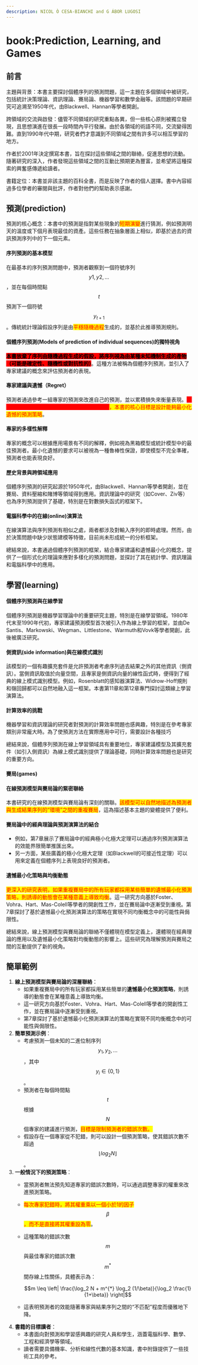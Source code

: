 ```yaml
---
description: NICOL Ò CESA-BIANCHI and G ÁBOR LUGOSI
---
```


# book:Prediction, Learning, and Games

## 前言

主題與背景：本書主要探討個體序列的預測問題，這一主題在多個領域中被研究，包括統計決策理論、資訊理論、賽局論、機器學習和數學金融等。該問題的早期研究可追溯至1950年代，由Blackwell、Hannan等學者開創。

跨領域的交流與啟發：儘管不同領域的研究重點各異，但一些核心原則被獨立發現，且思想演進在很長一段時間內平行發展。由於各領域的術語不同，交流變得困難。直到1990年代中期，研究者們才意識到不同領域之間有許多可以相互學習的地方。

作者於2001年決定撰寫本書，旨在探討這些領域之間的聯絡，促進思想的流動。隨著研究的深入，作者發現這些領域之間的互動比預期更為豐富，並希望將這種探索的興奮感傳遞給讀者。

書籍定位：本書並非該主題的百科全書，而是反映了作者的個人選擇。書中內容經過多位學者的審閱與批評，作者對他們的幫助表示感謝。

## 預測(prediction)

預測的核心概念：本書中的預測是指對某些現象的<mark style="color:red;">短期演變</mark>進行猜測，例如預測明天的溫度或下個月表現最佳的資產。這些任務在抽象層面上相似，即基於過去的資訊預測序列中的下一個元素。

#### 序列預測的基本模型

在最基本的序列預測問題中，預測者觀察到一個符號序列 $$y 1 , y 2 , \dots$$，並在每個時間點 $$t$$ 預測下一個符號 $$y_{t+1}$$ ​ 。傳統統計理論假設序列是由<mark style="color:red;">平穩隨機過程</mark>生成的，並基於此推導預測規則。

#### 個體序列預測(Models of prediction of individual sequences)的獨特視角

<mark style="background-color:red;">**本書放棄了序列由隨機過程生成的假設，將序列視為由某種未知機制生成的產物（可能是確定性、隨機性或對抗性的）**</mark>。這種方法被稱為個體序列預測，並引入了專家建議的概念來評估預測者的表現。

#### 專家建議與遺憾（Regret）

預測者通過參考一組專家的預測來改進自己的預測，並以累積損失來衡量表現。<mark style="color:red;background-color:red;">遺憾是指預測者與最佳專家之間的累積損失差異</mark><mark style="color:red;">，本書的核心目標是設計能夠最小化遺憾的預測策略</mark>。

#### 專家的多樣性解釋

專家的概念可以根據應用場景有不同的解釋，例如視為黑箱模型或統計模型中的最佳預測者。最小化遺憾的要求可以被視為一種魯棒性保證，即使模型不完全準確，預測者也能表現良好。

#### 歷史背景與跨領域應用

個體序列預測的研究起源於1950年代，由Blackwell、Hannan等學者開創，並在賽局、資料壓縮和賭博等領域得到應用。資訊理論中的研究（如Cover、Ziv等）也為序列預測提供了基礎，特別是在對數損失函式的框架下。

#### 電腦科學中的在線(online)演算法

在線演算法與序列預測有相似之處，兩者都涉及對輸入序列的即時處理。然而，由於決策問題中缺少狀態建模等特徵，目前尚未形成統一的分析框架。

總結來說，本書通過個體序列預測的框架，結合專家建議和遺憾最小化的概念，提供了一個形式化的理論來應對多樣化的預測問題，並探討了其在統計學、資訊理論和電腦科學中的應用。

## 學習(learning)

#### 個體序列預測與在線學習

個體序列預測是機器學習理論中的重要研究主題，特別是在線學習領域。1980年代末至1990年代初，專家建議預測模型首次被引入作為線上學習的框架，並由De Santis、Markowski、Wegman、Littlestone、Warmuth和Vovk等學者開創，此後被廣泛研究。

#### 側資訊(side information)與在線模式識別

該模型的一個有趣擴充套件是允許預測者考慮序列過去結果之外的其他資訊（側資訊）。當側資訊取值於向量空間，且專家是側資訊向量的線性函式時，便得到了經典的線上模式識別模型。例如，Rosenblatt的感知器演算法、Widrow-Hoff規則和嶺回歸都可以自然地融入這一框架。本書第11章和第12章專門探討這類線上學習演算法。

#### 計算效率的挑戰

機器學習和資訊理論的研究者對預測的計算效率問題也感興趣，特別是在參考專家類別非常龐大時。為了使預測方法在實際應用中可行，需要設計各種技巧

總結來說，個體序列預測在線上學習領域具有重要地位，專家建議模型及其擴充套件（如引入側資訊）為線上模式識別提供了理論基礎，同時計算效率問題也是研究的重要方向。

#### 賽局(games)

#### 在線預測模型與賽局論的緊密聯絡

本書研究的在線預測模型與賽局論有深刻的關聯。<mark style="color:red;">該模型可以自然地描述為預測者與生成結果序列的“環境”之間的重複賽局</mark>，這為描述基本主題的變體提供了便利。

#### 賽局論中的經典理論與預測演算法的結合

* 例如，第7章展示了賽局論中的經典極小化極大定理可以通過序列預測演算法的效能界限簡單推匯出來。
* 另一方面，某些廣義的極小化極大定理（如Blackwell的可接近性定理）可以用來定義在個體序列上表現良好的預測者。

#### 遺憾最小化策略與均衡動態

<mark style="color:red;">更深入的研究表明，如果重複賽局中的所有玩家都採用某些簡單的遺憾最小化預測策略，則誘導的動態會在某種意義上導致均衡</mark>。這一研究方向基於Foster、Vohra、Hart、Mas-Colell等學者的開創性工作，並在賽局論中逐漸受到重視。第7章探討了基於遺憾最小化預測演算法的策略在實現不同均衡概念中的可能性與侷限性。

總結來說，線上預測模型與賽局論的聯絡不僅體現在模型定義上，還體現在經典理論的應用以及遺憾最小化策略對均衡動態的影響上。這些研究為理解預測與賽局之間的互動提供了新的視角。

## 簡單範例

1. **線上預測模型與賽局論的深層聯絡**：
   * 如果重複賽局中的所有玩家都採用某些簡單的**遺憾最小化預測策略**，則誘導的動態會在某種意義上導致均衡。
   * 這一研究方向基於Foster、Vohra、Hart、Mas-Colell等學者的開創性工作，並在賽局論中逐漸受到重視。
   * 第7章探討了基於遺憾最小化預測演算法的策略在實現不同均衡概念中的可能性與侷限性。
2. **簡單預測示例**：
   * 考慮預測一個未知的二進位制序列 $$y_1,y_2,\dots$$，其中 $$y_i \in \{0,1\}$$。
   * 預測者在每個時間點 $$t$$ 根據 $$N$$ 個專家的建議進行預測，<mark style="color:red;">目標是限制預測者的錯誤次數。</mark>
   * 假設存在一個專家從不犯錯，則可以設計一個預測策略，使其錯誤次數不超過 $$⌊log⁡_2N⌋$$。
3. **一般情況下的預測策略**：
   * 當預測者無法預先知道專家的錯誤次數時，可以通過調整專家的權重來改進預測策略。
   * <mark style="color:red;">每次專家犯錯時，將其權重乘以一個小於1的因子</mark> $$β$$<mark style="color:red;">，而不是直接將其權重設為零</mark>。
   *   這種策略的錯誤次數 $$m$$ 與最佳專家的錯誤次數 $$m^{*}$$間存線上性關係，具體表示為：

       $$m \leq \left| \frac{\log_2 N + m^{*} \log_2 (1/\beta)}{\log_2 \frac{1}{1+\beta}} \right|$$
   * 這表明預測者的效能隨著專家與結果序列之間的“不匹配”程度而優雅地下降。
4. **書籍的目標讀者**：
   * 本書面向對預測和學習感興趣的研究人員和學生，涵蓋電腦科學、數學、工程和經濟學等領域。
   * 讀者需要具備機率、分析和線性代數的基本知識，書中附錄提供了一些技術工具的參考。
